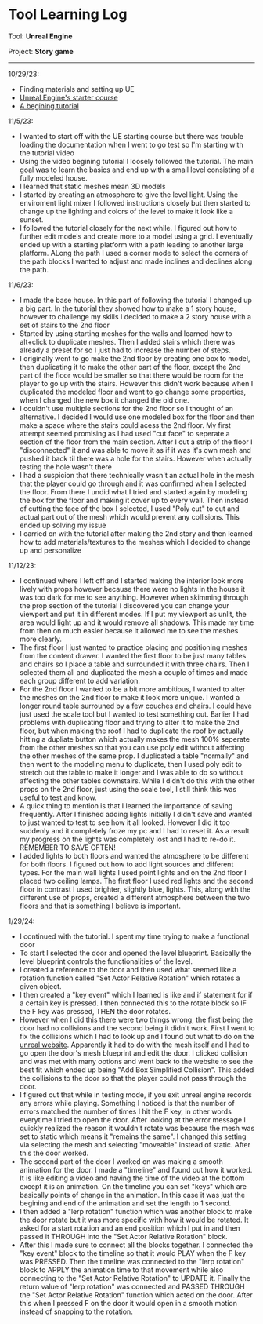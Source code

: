# Tool Learning Log

Tool: **Unreal Engine**

Project: **Story game**

---

10/29/23:
* Finding materials and setting up UE
* [Unreal Engine's starter course](https://dev.epicgames.com/community/learning/courses/3ke/your-first-hour-in-unreal-engine-5-2/vvdk/your-first-hour-in-unreal-engine-5-2-overview)
* [A begining tutorial](https://www.youtube.com/watch?v=LeY6tAP-qss)

11/5/23:
* I wanted to start off with the UE starting course but there was trouble loading the documentation when I went to go test so I'm starting with the tutorial video
* Using the video begining tutorial I loosely followed the tutorial. The main goal was to learn the basics and end up with a small level consisting of a fully modeled house.
* I learned that static meshes mean 3D models
* I started by creating an atmosphere to give the level light. Using the enviroment light mixer I followed instructions closely but then started to change up the lighting and colors of the level to make it look like a sunset.
* I followed the tutorial closely for the next while. I figured out how to further edit models and create more to a model using a grid. I eventually ended up with a starting platform with a path leading to another large platform. ALong the path I used a corner mode to select the corners of the path blocks I wanted to adjust and made inclines and declines along the path. 

11/6/23:
* I made the base house. In this part of following the tutorial I changed up a big part. In the tutorial they showed how to make a 1 story house, however to challenge my skills I decided to make a 2 story house with a set of stairs to the 2nd floor
* Started by using starting meshes for the walls and learned how to alt+click to duplicate meshes. Then I added stairs which there was already a preset for so I just had to increase the number of steps.
* I originally went to go make the 2nd floor by creating one box to model, then duplicating it to make the other part of the floor, except the 2nd part of the floor would be smaller so that there would be room for the player to go up with the stairs. However this didn't work because when I duplicated the modeled floor and went to go change some properties, when I changed the new box it changed the old one.
* I couldn't use multiple sections for the 2nd floor so I thought of an alternative. I decided I would use one modeled box for the floor and then make a space where the stairs could acess the 2nd floor. My first attempt seemed promising as I had used "cut face" to seperate a section of the floor from the main section. After I cut a strip of the floor I "disconnected" it and was able to move it as if it was it's own mesh and pushed it back til there was a hole for the stairs. However when actually testing the hole wasn't there
* I had a suspicion that there technically wasn't an actual hole in the mesh that the player could go through and it was confirmed when I selected the floor. From there I undid what I tried and started again by modeling the box for the floor and making it cover up to every wall. Then instead of cutting the face of the box I selected, I used "Poly cut" to cut and actual part out of the mesh which would prevent any collisions. This ended up solving my issue
* I carried on with the tutorial after making the 2nd story and then learned how to add materials/textures to the meshes which I decided to change up and personalize

11/12/23:
* I continued where I left off and I started making the interior look more lively with props however because there were no lights in the house it was too dark for me to see anything. However when skimming through the prop section of the tutorial I discovered you can change your viewport and put it in different modes. If I put my viewport as unlit, the area would light up and it would remove all shadows. This made my time from then on much easier because it allowed me to see the meshes more clearly.
* The first floor I just wanted to practice placing and positioning meshes from the content drawer. I wanted the first floor to be just many tables and chairs so I place a table and surrounded it with three chairs. Then I selected them all and duplicated the mesh a couple of times and made each group different to add variation.
* For the 2nd floor I wanted to be a bit more ambitious, I wanted to alter the meshes on the 2nd floor to make it look more unique. I wanted a longer round table surrouned by a few couches and chairs. I could have just used the scale tool but I wanted to test something out. Earlier I had problems with duplicating floor and trying to alter it to make the 2nd floor, but when making the roof I had to duplicate the roof by actually hitting a dupliate button which actually makes the mesh 100% seperate from the other meshes so that you can use poly edit without affecting the other meshes of the same prop. I duplicated a table "normally" and then went to the modeling menu to duplicate, then I used poly edit to stretch out the table to make it longer and I was able to do so without affecting the other tables downstairs. While I didn't do this with the other props on the 2nd floor, just using the scale tool, I still think this was useful to test and know.
* A quick thing to mention is that I learned the importance of saving frequently. After I finished adding lights initially I didn't save and wanted to just wanted to test to see how it all looked. However I did it too suddenly and it completely froze my pc and I had to reset it. As a result my progress on the lights was completely lost and I had to re-do it. REMEMBER TO SAVE OFTEN!
* I added lights to both floors and wanted the atmosphere to be different for both floors. I figured out how to add light sources and different types. For the main wall lights I used point lights and on the 2nd floor I placed two ceiling lamps. The first floor I used red lights and the second floor in contrast I used brighter, slightly blue, lights. This, along with the different use of props, created a different atmosphere between the two floors and that is something I believe is important.

1/29/24:
* I continued with the tutorial. I spent my time trying to make a functional door
* To start I selected the door and opened the level blueprint. Basically the level blueprint controls the functionalities of the level.
* I created a reference to the door and then used what seemed like a rotation function called "Set Actor Relative Rotation" which rotates a given object.
* I then created a "key event" which I learned is like and if statement for if a certain key is pressed. I then connected this to the rotate block so IF the F key was pressed, THEN the door rotates.
* However when I did this there were two things wrong, the first being the door had no collisions and the second being it didn't work. First I went to fix the collisions which I had to look up and I found out what to do on the [unreal website](https://docs.unrealengine.com/4.27/en-US/WorkingWithContent/Types/StaticMeshes/HowTo/SettingCollision/). Apparently it had to do with the mesh itself and I had to go open the door's mesh blueprint and edit the door. I clicked collision and was met with many options and went back to the website to see the best fit which ended up being "Add Box Simplified Collision". This added the collisions to the door so that the player could not pass through the door.
* I figured out that while in testing mode, if you exit unreal engine records any errors while playing. Something I noticed is that the number of errors matched the number of times I hit the F key, in other words everytime I tried to open the door. After looking at the error message I quickly realized the reason it wouldn't rotate was because the mesh was set to static which means it "remains the same". I changed this setting via selecting the mesh and selecting "moveable" instead of static. After this the door worked.
* The second part of the door I worked on was making a smooth animation for the door. I made a "timeline" and found out how it worked. It is like editing a video and having the time of the video at the bottom except it is an animation. On the timeline you can set "keys" which are basically points of change in the animation. In this case it was just the begining and end of the animation and set the length to 1 second.
* I then added a "lerp rotation" function which was another block to make the door rotate but it was more specific with how it would be rotated. It asked for a start rotation and an end position which I put in and then passed it THROUGH into the "Set Actor Relative Rotation" block.
* After this I made sure to connect all the blocks together. I connected the "key event" block to the timeline so that it would PLAY when the F key was PRESSED. Then the timeline was connected to the "lerp rotation" block to APPLY the animation time to that movement while also connecting to the "Set Actor Relative Rotation" to UPDATE it. Finally the return value of "lerp rotation" was connected and PASSED THROUGH the "Set Actor Relative Rotation" function which acted on the door. After this when I pressed F on the door it would open in a smooth motion instead of snapping to the rotation.
  
<!-- 
* Links you used today (websites, videos, etc)
* Things you tried, progress you made, etc
* Challenges, a-ha moments, etc
* Questions you still have
* What you're going to try next
-->
